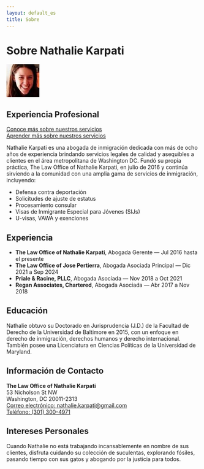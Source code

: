 ```yaml
---
layout: default_es 
title: Sobre
---  
```


# Sobre Nathalie Karpati

![Nathalie Karpati](/assets/img/me.jpg)

## Experiencia Profesional

[Conoce más sobre nuestros servicios](/en/services)  
[Aprender más sobre nuestros servicios](/es/servicios)

Nathalie Karpati es una abogada de inmigración dedicada con más de ocho años de experiencia brindando servicios legales de calidad y asequibles a clientes en el área metropolitana de Washington DC. Fundó su propia práctica, The Law Office of Nathalie Karpati, en julio de 2016 y continúa sirviendo a la comunidad con una amplia gama de servicios de inmigración, incluyendo:

- Defensa contra deportación
- Solicitudes de ajuste de estatus
- Procesamiento consular
- Visas de Inmigrante Especial para Jóvenes (SIJs)
- U-visas, VAWA y exenciones

## Experiencia

- **The Law Office of Nathalie Karpati**, Abogada Gerente — Jul 2016 hasta el presente
- **The Law Office of Jose Pertierra**, Abogada Asociada Principal — Dic 2021 a Sep 2024
- **Priale & Racine, PLLC**, Abogada Asociada — Nov 2018 a Oct 2021
- **Regan Associates, Chartered**, Abogada Asociada — Abr 2017 a Nov 2018

## Educación

Nathalie obtuvo su Doctorado en Jurisprudencia (J.D.) de la Facultad de Derecho de la Universidad de Baltimore en 2015, con un enfoque en derecho de inmigración, derechos humanos y derecho internacional. También posee una Licenciatura en Ciencias Políticas de la Universidad de Maryland.

## Información de Contacto

**The Law Office of Nathalie Karpati**  
53 Nicholson St NW  
Washington, DC 20011-2313  
[Correo electrónico: nathalie.karpati@gmail.com](mailto:nathalie.karpati@gmail.com)  
[Teléfono: (301) 300-4971](tel:+13013004971)

## Intereses Personales

Cuando Nathalie no está trabajando incansablemente en nombre de sus clientes, disfruta cuidando su colección de suculentas, explorando fósiles, pasando tiempo con sus gatos y abogando por la justicia para todos.
